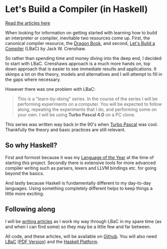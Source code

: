 # Let's Build a Compiler (in Haskell)

[Read the articles here](https://g-ford.github.io/cradle/)

When looking for information on getting started with learning how to build an interpreter or compiler, inevitable two resources come up.  First, the canonical compiler resource, the [Dragon Book](http://en.wikipedia.org/wiki/Dragon_Book_\(computer_science\)), and second, [Let's Build a Compiler](http://compilers.iecc.com/crenshaw/) (LBaC) by Jack W. Crenshaw.
 
So rather than spending time and money diving into the deep end, I decided to start with LBaC.  Crenshaws approach is a much more hands on, top down approach that is easier to see immediate results and applications.  It skimps a lot on the theory, models and alternatives and I will attempt to fill in the gaps where necessary.

However there was one problem with LBaC:

> This is a "learn-by-doing" series. In the course of the series I will be performing experiments on a computer. You will be expected to follow along, repeating the experiments that I do, and performing some on your own. I will be using **Turbo Pascal 4.0** on a PC clone. 

This series was written way back in the 90's when [Turbo Pascal](http://en.wikipedia.org/wiki/Turbo_Pascal) was cool.  Thankfully the theory and basic practices are still relevant. 

## So why Haskell?

First and formost because it was my [Language of the Year](http://alephnullplex.appspot.com/blog/view/2009/06/04/one-language-a-year) at the time of starting this project.  Secondly there is extensive tools for more advanced compiler writing such as parsers, lexers and LLVM bindings etc. for going beyond the basics.

And lastly because Haskell is fundamentally different to my day-to-day languages.  Using something completely different helps to keep things a little more exciting. 

## Following along

I will be [writing articles](https://g-ford.github.io/cradle/) as I work my way through LBaC in my spare time (as and when I can find some) so they may be a little few and far between.

All code, and these articles, will be available on [Github](http://github.com/g-ford/cradle). You will also need [LBaC](http://compilers.iecc.com/crenshaw/) ([PDF Version](http://www.stack.nl/~marcov/compiler.pdf)) and the [Haskell Platform](http://hackage.haskell.org/platform/).

